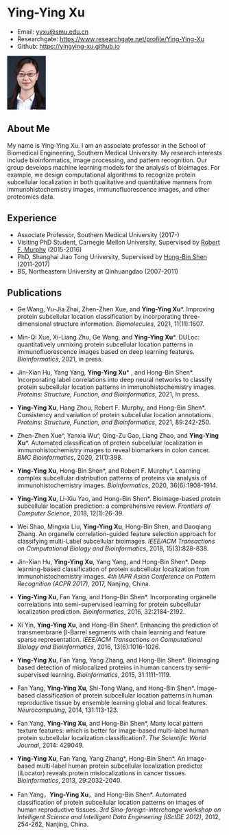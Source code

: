 
# Ying-Ying Xu

- Email: yyxu@smu.edu.cn
- Researchgate: https://www.researchgate.net/profile/Ying-Ying-Xu
- Github: https://yingying-xu.github.io
<img src="yyxu1.jpg" width="90" height="125" style="text-align:center; ">

## About Me

My name is Ying-Ying Xu. I am an associate professor in the School of Biomedical Engineering, Southern Medical University. My research interests include bioinformatics, image processing, and pattern recognition. Our group develops machine learning models for the analysis of bioimages. For example, we design computational algorithms to recognize protein subcellular localization in both qualitative and quantitative manners from immunohistochemistry images, immunofluorescence images, and other proteomics data. 

## Experience

- Associate Professor, Southern Medical University (2017-)
- Visiting PhD Student, Carnegie Mellon University, Supervised by <a href="https://murphylab.web.cmu.edu/">Robert F. Murphy</a> (2015-2016)
- PhD, Shanghai Jiao Tong University, Supervised by <a href="http://www.csbio.sjtu.edu.cn">Hong-Bin Shen</a> (2011-2017)
- BS, Northeastern University at Qinhuangdao (2007-2011)

## Publications

- Ge Wang, Yu-Jia Zhai, Zhen-Zhen Xue, and <b>Ying-Ying Xu</b>*. Improving protein subcellular location classification by incorporating three-dimensional structure information. <i>Biomolecules</i>, 2021, 11(11):1607.

- Min-Qi Xue, Xi-Liang Zhu, Ge Wang, and <b>Ying-Ying Xu</b>*. DULoc: quantitatively unmixing protein subcellular location patterns in immunofluorescence images based on deep learning features. <i>Bioinformatics</i>, 2021, in press.

- Jin-Xian Hu, Yang Yang, <b>Ying-Ying Xu</b>* , and Hong-Bin Shen*. Incorporating label correlations into deep neural networks to classify protein subcellular location patterns in immunohistochemistry images. <i>Proteins: Structure, Function, and Bioinformatics</i>, 2021, In press. 

- <b>Ying-Ying Xu</b>, Hang Zhou, Robert F. Murphy, and Hong-Bin Shen*. Consistency and variation of protein subcellular location annotations. <i>Proteins: Structure, Function, and Bioinformatics</i>, 2021, 89:242-250.

- Zhen-Zhen Xue^, Yanxia Wu^, Qing-Zu Gao, Liang Zhao, and <b>Ying-Ying Xu</b>*. Automated classification of protein subcellular localization in immunohistochemistry images to reveal biomarkers in colon cancer. <i>BMC Bioinformatics</i>, 2020, 21(1):398.

- <b>Ying-Ying Xu</b>, Hong-Bin Shen*, and Robert F. Murphy*. Learning complex subcellular distribution patterns of proteins via analysis of immunohistochemistry images. <i>Bioinformatics</i>, 2020, 36(6):1908-1914.

- <b>Ying-Ying Xu</b>, Li-Xiu Yao, and Hong-Bin Shen*. Bioimage-based protein subcellular location prediction: a comprehensive review. <i>Frontiers of Computer Science</i>, 2018, 12(1):26-39.

- Wei Shao, Mingxia Liu, <b>Ying-Ying Xu</b>, Hong-Bin Shen, and Daoqiang Zhang. An organelle correlation-guided feature selection approach for classifying multi-Label subcellular bioimages. <i>IEEE/ACM Transactions on Computational Biology and Bioinformatics</i>, 2018, 15(3):828-838.

- Jin-Xian Hu, <b>Ying-Ying Xu</b>, Yang Yang, and Hong-Bin Shen*. Deep learning-based classification of protein subcellular localization from immunohistochemistry images. <i>4th IAPR Asian Conference on Pattern Recognition (ACPR 2017)</i>, 2017, Nanjing, China.

- <b>Ying-Ying Xu</b>, Fan Yang, and Hong-Bin Shen*. Incorporating organelle correlations into semi-supervised learning for protein subcellular localization prediction. <i>Bioinformatics</i>, 2016, 32:2184-2192.

- Xi Yin, <b>Ying-Ying Xu</b>, and Hong-Bin Shen*. Enhancing the prediction of transmembrane β-Barrel segments with chain learning and feature sparse representation. <i>IEEE/ACM Transactions on Computational Biology and Bioinformatics</i>, 2016, 13(6):1016-1026.

- <b>Ying-Ying Xu</b>, Fan Yang, Yang Zhang, and Hong-Bin Shen*. Bioimaging based detection of mislocalized proteins in human cancers by semi-supervised learning. <i>Bioinformatics</i>, 2015, 31:1111-1119.

- Fan Yang, <b>Ying-Ying Xu</b>, Shi-Tong Wang, and Hong-Bin Shen*. Image-based classification of protein subcellular location patterns in human reproductive tissue by ensemble learning global and local features. <i>Neurocomputing</i>, 2014, 131:113-123.

- Fan Yang, <b>Ying-Ying Xu</b>, and Hong-Bin Shen*, Many local pattern texture features: which is better for image-based multi-label human protein subcellular localization classification?. <i>The Scientific World Journal</i>, 2014: 429049.

- <b>Ying-Ying Xu</b>, Fan Yang, Yang Zhang*, Hong-Bin Shen*. An image-based multi-label human protein subcellular localization predictor (iLocator) reveals protein mislocalizations in cancer tissues. <i>Bioinformatics</i>, 2013, 29:2032-2040.

- Fan Yang，<b>Ying-Ying Xu</b>，and Hong-Bin Shen*. Automated classification of protein subcellular location patterns on images of human reproductive tissues. <i>3rd Sino-foreign-interchange workshop on Intelligent Science and Intelligent Data Engineering (IScIDE 2012)</i>, 2012, 254-262, Nanjing, China.



